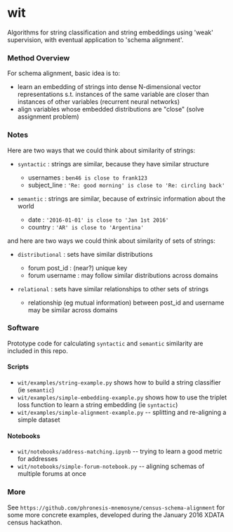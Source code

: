 # wit

Algorithms for string classification and string embeddings using 'weak' supervision, with eventual application to 'schema alignment'.

### Method Overview

For schema alignment, basic idea is to:
   
   - learn an embedding of strings into dense N-dimensional vector representations s.t. instances of the same variable are closer than instances of other variables (recurrent neural networks)
   - align variables whose embedded distributions are "close" (solve assignment problem)


### Notes

Here are two ways that we could think about similarity of strings:

- `syntactic` : strings are similar, because they have similar structure
   - usernames : `ben46 is close to frank123`
   - subject_line : `'Re: good morning' is close to 'Re: circling back'`
   
- `semantic` : strings are similar, because of extrinsic information about the world
  - date : `'2016-01-01' is close to 'Jan 1st 2016'`
  - country : `'AR' is close to 'Argentina'`

and here are two ways we could think about similarity of sets of strings:

- `distributional` : sets have similar distributions
  - forum post_id  : (near?) unique key
  - forum username : may follow similar distributions across domains
  
- `relational` : sets have similar relationships to other sets of strings
  - relationship (eg mutual information) between post_id and username may be similar across domains

### Software

Prototype code for calculating `syntactic` and `semantic` similarity are included in this repo. 

#### Scripts
- `wit/examples/string-example.py` shows how to build a string classifier (ie `semantic`)
- `wit/examples/simple-embedding-example.py` shows how to use the triplet loss function to learn a string embedding (ie `syntactic`)
- `wit/examples/simple-alignment-example.py` -- splitting and re-aligning a simple dataset

#### Notebooks
- `wit/notebooks/address-matching.ipynb` -- trying to learn a good metric for addresses
- `wit/notebooks/simple-forum-notebook.py` -- aligning schemas of multiple forums at once

### More

See `https://github.com/phronesis-mnemosyne/census-schema-alignment` for some more concrete examples, developed during the January 2016 XDATA census hackathon.
